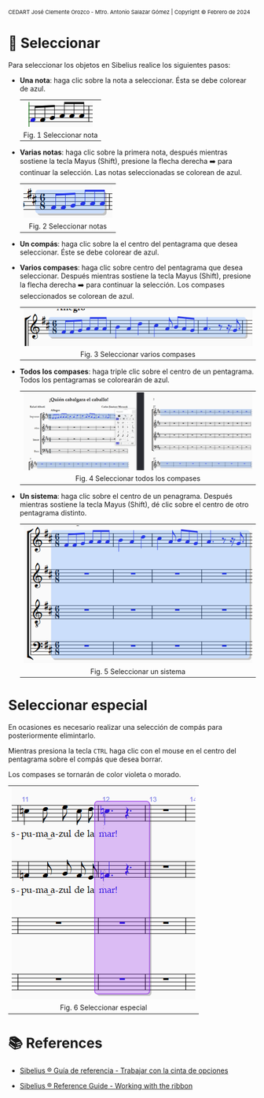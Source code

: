 <!-- Header -->
<span style="font-size:11px;">CEDART José Clemente Orozco - Mtro. Antonio Salazar Gómez | Copyright :copyright: Febrero de 2024</span>

# :pencil: Seleccionar

Para seleccionar los objetos en Sibelius realice los siguientes pasos:


- **Una nota**: haga clic sobre la nota a seleccionar. Ésta se debe colorear de azul.

    ||
    |:--:|
    |![i](img/seleccionar_01.png)|
    |Fig. 1 Seleccionar nota|

  
- **Varias notas**: haga clic sobre la primera nota, después mientras sostiene la tecla Mayus (Shift), presione la flecha derecha :arrow_right: para continuar la selección. Las notas seleccionadas se colorean de azul.

    ||
    |:--:|
    |![i](img/seleccionar_02.png)|
    |Fig. 2 Seleccionar notas|

- **Un compás**: haga clic sobre la el centro del pentagrama que desea seleccionar. Éste se debe colorear de azul.

- **Varios compases**: haga clic sobre centro del pentagrama que desea seleccionar. Después mientras sostiene la tecla Mayus (Shift), presione la flecha derecha :arrow_right: para continuar la selección. Los compases seleccionados se colorean de azul. 

    ||
    |:--:|
    |![i](img/seleccionar_03.png)|
    |Fig. 3 Seleccionar varios compases|

- **Todos los compases**: haga triple clic sobre el centro de un pentagrama. Todos los pentagramas se colorearán de azul.

    ||
    |:--:|
    |![i](img/seleccionar_04.png)|
    |Fig. 4 Seleccionar todos los compases|

- **Un sistema**: haga clic sobre el centro de un penagrama. Después mientras sostiene la tecla Mayus (Shift), dé clic sobre el centro de otro pentagrama distinto.

    ||
    |:--:|
    |![i](img/seleccionar_05.png)|
    |Fig. 5 Seleccionar un sistema|

# Seleccionar especial

En ocasiones es necesario realizar una selección de compás para posteriormente elimintarlo.

Mientras presiona la tecla `CTRL` haga clic con el mouse en el centro del pentagrama sobre el compás que desea borrar.

Los compases se tornarán de color violeta o morado.

||
|:--:|
|![i](img/seleccionar_06.png)|
|Fig. 6 Seleccionar especial|

# :books: References

- [Sibelius ® Guía de referencia - Trabajar con la cinta de opciones](https://resources.avid.com/SupportFiles/Sibelius/8.4/L10N/ES/reference.pdf)

- [Sibelius ® Reference Guide - Working with the ribbon](https://resources.avid.com/SupportFiles/Sibelius/8.2/reference.pdf)